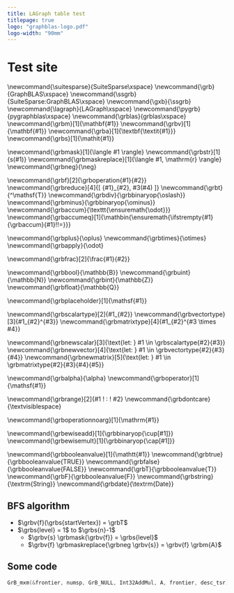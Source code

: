 ```yaml
---
title: LAGraph table test
titlepage: true
logo: "graphblas-logo.pdf"
logo-width: "90mm"
---
```


# Test site

\newcommand{\suitesparse}{SuiteSparse\xspace}
\newcommand{\grb}{GraphBLAS\xspace}
\newcommand{\ssgrb}{SuiteSparse:GraphBLAS\xspace}
\newcommand{\gxb}{\ssgrb}
\newcommand{\lagraph}{LAGraph\xspace}
\newcommand{\pygrb}{pygraphblas\xspace}
\newcommand{\grblas}{grblas\xspace}
\newcommand{\grbm}[1]{\mathbf{#1}}
\newcommand{\grbv}[1]{\mathbf{#1}}
\newcommand{\grba}[1]{\textbf{\textit{#1}}}
\newcommand{\grbs}[1]{\mathit{#1}}

\newcommand{\grbmask}[1]{\langle #1 \rangle}
\newcommand{\grbstr}[1]{s(#1)}
\newcommand{\grbmaskreplace}[1]{\langle #1, \mathrm{r} \rangle}
\newcommand{\grbneg}{\neg}

\newcommand{\grbf}[2]{\grboperation{#1}{#2}}
\newcommand{\grbreduce}[4]{[ {#1}_{#2}\, #3(#4) ]}
\newcommand{\grbt}{^\mathsf{T}}
\newcommand{\grbdiv}{\grbbinaryop{\oslash}}
\newcommand{\grbminus}{\grbbinaryop{\ominus}}
\newcommand{\grbaccum}{\texttt{\ensuremath{\odot}}}
\newcommand{\grbaccumeq}[1]{\mathbin{\ensuremath{\ifstrempty{#1}{\grbaccum}{#1}\!\!=}}}

\newcommand{\grbplus}{\oplus}
\newcommand{\grbtimes}{\otimes}
\newcommand{\grbapply}{\odot}

\newcommand{\grbfrac}[2]{\frac{#1}{#2}}

\newcommand{\grbbool}{\mathbb{B}}
\newcommand{\grbuint}{\mathbb{N}}
\newcommand{\grbint}{\mathbb{Z}}
\newcommand{\grbfloat}{\mathbb{Q}}

\newcommand{\grbplaceholder}[1]{\mathsf{#1}}

\newcommand{\grbscalartype}[2]{#1_{#2}}
\newcommand{\grbvectortype}[3]{#1_{#2}^{#3}}
\newcommand{\grbmatrixtype}[4]{#1_{#2}^{#3 \times #4}}

\newcommand{\grbnewscalar}[3]{\text{let: } #1 \in \grbscalartype{#2}{#3}}
\newcommand{\grbnewvector}[4]{\text{let: } #1 \in \grbvectortype{#2}{#3}{#4}}
\newcommand{\grbnewmatrix}[5]{\text{let: } #1 \in \grbmatrixtype{#2}{#3}{#4}{#5}}

\newcommand{\grbalpha}{\alpha}
\newcommand{\grboperator}[1]{\mathsf{#1}}

\newcommand{\grbrange}[2]{#1 \! : \! #2}
\newcommand{\grbdontcare}{\textvisiblespace}

\newcommand{\grboperationnoarg}[1]{\mathrm{#1}}

\newcommand{\grbewiseadd}[1]{\grbbinaryop{\cup[#1]}}
\newcommand{\grbewisemult}[1]{\grbbinaryop{\cap[#1]}}

\newcommand{\grbbooleanvalue}[1]{\mathtt{#1}}
\newcommand{\grbtrue}{\grbbooleanvalue{TRUE}}
\newcommand{\grbfalse}{\grbbooleanvalue{FALSE}}
\newcommand{\grbT}{\grbbooleanvalue{T}}
\newcommand{\grbF}{\grbbooleanvalue{F}}
\newcommand{\grbstring}{\textrm{String}}
\newcommand{\grbdate}{\textrm{Date}}

## BFS algorithm

* $\grbv{f}(\grbs{startVertex}) = \grbT$
* $\grbs{level} = 1$ to $\grbs{n}-1$
  * $\grbv{s} \grbmask{\grbv{f}} = \grbs{level}$
  * $\grbv{f} \grbmaskreplace{\grbneg \grbv{s}} = \grbv{f} \grbm{A}$
## Some code

```c
GrB_mxm(&frontier, numsp, GrB_NULL, Int32AddMul, A, frontier, desc_tsr);
```


<!-- \newcommand{\tuple}[1]{\langle #1 \rangle} -->
<!-- $$\tuple{a, b, c}$$ -->

